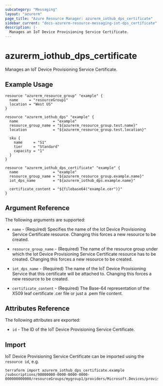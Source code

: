 ```yaml
---
subcategory: "Messaging"
layout: "azurerm"
page_title: "Azure Resource Manager: azurerm_iothub_dps_certificate"
sidebar_current: "docs-azurerm-resource-messaging-iot-dps_certificate"
description: |-
  Manages an IoT Device Provisioning Service Certificate.
---
```


# azurerm_iothub_dps_certificate

Manages an IoT Device Provisioning Service Certificate.

## Example Usage

```hcl
resource "azurerm_resource_group" "example" {
  name     = "resourceGroup1"
  location = "West US"
}

resource "azurerm_iothub_dps" "example" {
  name                = "example"
  resource_group_name = "${azurerm_resource_group.test.name}"
  location            = "${azurerm_resource_group.test.location}"

  sku {
    name     = "S1"
    tier     = "Standard"
    capacity = "1"
  }
}

resource "azurerm_iothub_dps_certificate" "example" {
  name                = "example"
  resource_group_name = "${azurerm_resource_group.example.name}"
  iot_dps_name        = "${azurerm_iothub_dps.example.name}"

  certificate_content = "${filebase64("example.cer")}"
}
```

## Argument Reference

The following arguments are supported:

* `name` - (Required) Specifies the name of the Iot Device Provisioning Service Certificate resource. Changing this forces a new resource to be created.

* `resource_group_name` - (Required) The name of the resource group under which the Iot Device Provisioning Service Certificate resource has to be created. Changing this forces a new resource to be created.

* `iot_dps_name` - (Required) The name of the IoT Device Provisioning Service that this certificate will be attached to. Changing this forces a new resource to be created.

* `certificate_content` - (Required) The Base-64 representation of the X509 leaf certificate .cer file or just a .pem file content.

## Attributes Reference

The following attributes are exported:

* `id` - The ID of the IoT Device Provisioning Service Certificate.

## Import

IoT Device Provisioning Service Certificate can be imported using the `resource id`, e.g.

```shell
terraform import azurerm_iothub_dps_certificate.example /subscriptions/00000000-0000-0000-0000-000000000000/resourceGroups/mygroup1/providers/Microsoft.Devices/provisioningServices/example/certificates/example
```
